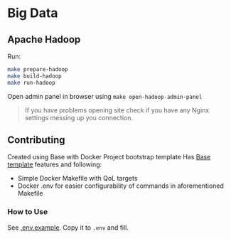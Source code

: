 # Big Data
## Apache Hadoop
Run:
```bash
make prepare-hadoop
make build-hadoop
make run-hadoop
```

Open admin panel in browser using `make open-hadoop-admin-panel`

> If you have problems opening site check if you have any Nginx settings
messing up you connection.

## Contributing
Created using Base with Docker Project bootstrap template
Has [Base template](https://github.com/dsOmega-bootstrap/Base.bootstrap) features and following:
- Simple Docker Makefile with QoL targets
- Docker .env for easier configurability of commands in aforementioned Makefile

### How to Use
See [.env.example](./.env.example). Copy it to `.env` and fill.

